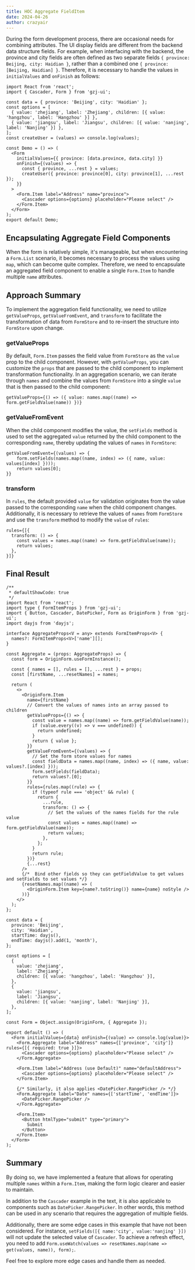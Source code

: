 ```yaml
---
title: HOC Aggregate FieldItem
date: 2024-04-26
author: crazyair
---
```


During the form development process, there are occasional needs for combining attributes. The UI display fields are different from the backend data structure fields. For example, when interfacing with the backend, the province and city fields are often defined as two separate fields `{ province: Beijing, city: Haidian }`, rather than a combined one `{ province: [Beijing, Haidian] }`. Therefore, it is necessary to handle the values in `initialValues` and `onFinish` as follows:

```tsx
import React from 'react';
import { Cascader, Form } from 'gzj-ui';

const data = { province: 'Beijing', city: 'Haidian' };
const options = [
  { value: 'zhejiang', label: 'Zhejiang', children: [{ value: 'hangzhou', label: 'Hangzhou' }] },
  { value: 'jiangsu', label: 'Jiangsu', children: [{ value: 'nanjing', label: 'Nanjing' }] },
];
const createUser = (values) => console.log(values);

const Demo = () => (
  <Form
    initialValues={{ province: [data.province, data.city] }}
    onFinish={(values) => {
      const { province, ...rest } = values;
      createUser({ province: province[0], city: province[1], ...rest });
    }}
  >
    <Form.Item label="Address" name="province">
      <Cascader options={options} placeholder="Please select" />
    </Form.Item>
  </Form>
);
export default Demo;
```

## Encapsulating Aggregate Field Components

When the form is relatively simple, it's manageable, but when encountering a `Form.List` scenario, it becomes necessary to process the values using `map`, which can become quite complex. Therefore, we need to encapsulate an aggregated field component to enable a single `Form.Item` to handle multiple `name` attributes.

## Approach Summary

To implement the aggregation field functionality, we need to utilize `getValueProps`, `getValueFromEvent`, and `transform` to facilitate the transformation of data from `FormStore` and to re-insert the structure into `FormStore` upon change.

### getValueProps

By default, `Form.Item` passes the field value from `FormStore` as the `value` prop to the child component. However, with `getValueProps`, you can customize the `props` that are passed to the child component to implement transformation functionality. In an aggregation scenario, we can iterate through `names` and combine the values from `FormStore` into a single `value` that is then passed to the child component:

```tsx
getValueProps={() => ({ value: names.map((name) => form.getFieldValue(name)) })}
```

### getValueFromEvent

When the child component modifies the value, the `setFields` method is used to set the aggregated `value` returned by the child component to the corresponding `name`, thereby updating the values of `names` in `FormStore`:

```tsx
getValueFromEvent={(values) => {
    form.setFields(names.map((name, index) => ({ name, value: values[index] })));
    return values[0];
}}
```

### transform

In `rules`, the default provided `value` for validation originates from the value passed to the corresponding `name` when the child component changes. Additionally, it is necessary to retrieve the values of `names` from `FormStore` and use the `transform` method to modify the `value` of `rules`:

```tsx
rules={[{
  transform: () => {
    const values = names.map((name) => form.getFieldValue(name));
    return values;
  },
}]}
```

## Final Result

```tsx | demo
/**
 * defaultShowCode: true
 */
import React from 'react';
import type { FormItemProps } from 'gzj-ui';
import { Button, Cascader, DatePicker, Form as OriginForm } from 'gzj-ui';
import dayjs from 'dayjs';

interface AggregateProps<V = any> extends FormItemProps<V> {
  names?: FormItemProps<V>['name'][];
}

const Aggregate = (props: AggregateProps) => {
  const form = OriginForm.useFormInstance();

  const { names = [], rules = [], ...rest } = props;
  const [firstName, ...resetNames] = names;

  return (
    <>
      <OriginForm.Item
        name={firstName}
        // Convert the values of names into an array passed to children
        getValueProps={() => {
          const value = names.map((name) => form.getFieldValue(name));
          if (value.every((v) => v === undefined)) {
            return undefined;
          }
          return { value };
        }}
        getValueFromEvent={(values) => {
          // Set the form store values for names
          const fieldData = names.map((name, index) => ({ name, value: values?.[index] }));
          form.setFields(fieldData);
          return values?.[0];
        }}
        rules={rules.map((rule) => {
          if (typeof rule === 'object' && rule) {
            return {
              ...rule,
              transform: () => {
                // Set the values of the names fields for the rule value
                const values = names.map((name) => form.getFieldValue(name));
                return values;
              },
            };
          }
          return rule;
        })}
        {...rest}
      />
      {/*  Bind other fields so they can getFieldValue to get values and setFields to set values */}
      {resetNames.map((name) => (
        <OriginForm.Item key={name?.toString()} name={name} noStyle />
      ))}
    </>
  );
};

const data = {
  province: 'Beijing',
  city: 'Haidian',
  startTime: dayjs(),
  endTime: dayjs().add(1, 'month'),
};

const options = [
  {
    value: 'zhejiang',
    label: 'Zhejiang',
    children: [{ value: 'hangzhou', label: 'Hangzhou' }],
  },
  {
    value: 'jiangsu',
    label: 'Jiangsu',
    children: [{ value: 'nanjing', label: 'Nanjing' }],
  },
];

const Form = Object.assign(OriginForm, { Aggregate });

export default () => (
  <Form initialValues={data} onFinish={(value) => console.log(value)}>
    <Form.Aggregate label="Address" names={['province', 'city']} rules={[{ required: true }]}>
      <Cascader options={options} placeholder="Please select" />
    </Form.Aggregate>

    <Form.Item label="Address (use Default)" name="defaultAddress">
      <Cascader options={options} placeholder="Please select" />
    </Form.Item>

    {/* Similarly, it also applies <DatePicker.RangePicker /> */}
    <Form.Aggregate label="Date" names={['startTime', 'endTime']}>
      <DatePicker.RangePicker />
    </Form.Aggregate>

    <Form.Item>
      <Button htmlType="submit" type="primary">
        Submit
      </Button>
    </Form.Item>
  </Form>
);
```

## Summary

By doing so, we have implemented a feature that allows for operating multiple `names` within a `Form.Item`, making the form logic clearer and easier to maintain.

In addition to the `Cascader` example in the text, it is also applicable to components such as `DatePicker.RangePicker`. In other words, this method can be used in any scenario that requires the aggregation of multiple fields.

Additionally, there are some edge cases in this example that have not been considered. For instance, `setFields([{ name:'city', value:'nanjing' }])` will not update the selected value of `Cascader`. To achieve a refresh effect, you need to add `Form.useWatch(values => resetNames.map(name => get(values, name)), form);`.

Feel free to explore more edge cases and handle them as needed.

